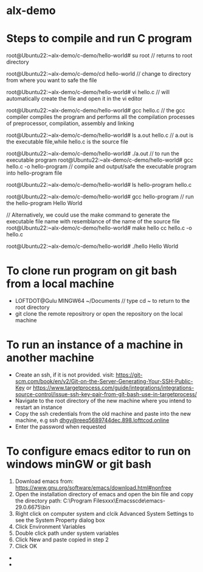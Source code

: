 # alx-demo

# Steps to compile and run C program
root@Ubuntu22:~alx-demo/c-demo/hello-world# su root     // returns to root directory

root@Ubuntu22:~alx-demo/c-demo/cd hello-world // change to directory from where you want to safe the file

root@Ubuntu22:~alx-demo/c-demo/hello-world# vi hello.c    // will automatically create the file and open it in the vi editor

root@Ubuntu22:~alx-demo/c-demo/hello-world# gcc hello.c    // the gcc compiler compiles the program and performs all the compilation processes of preprocessor, compilation, assembly and linking

root@Ubuntu22:~alx-demo/c-demo/hello-world# ls
a.out   hello.c        // a.out is the executable file,while hello.c is the source file 

root@Ubuntu22:~alx-demo/c-demo/hello-world# ./a.out  // to run the executable program
root@Ubuntu22:~alx-demo/c-demo/hello-world# gcc hello.c -o hello-program  // compile and output/safe the executable program into hello-program file

root@Ubuntu22:~alx-demo/c-demo/hello-world# ls
hello-program     hello.c

root@Ubuntu22:~alx-demo/c-demo/hello-world# gcc hello-program  // run the hello-program
Hello World

// Alternatively, we could use the make command to generate the executable file name with resemblance of the name of the source file
root@Ubuntu22:~alx-demo/c-demo/hello-world# make hello
cc hello.c -o hello.c

root@Ubuntu22:~alx-demo/c-demo/hello-world# ./hello
Hello World

# To clone run program on git bash from a local machine
- LOFTDOT@Gulu MINGW64 ~/Documents    // type cd ~ to return to the root directory
- git clone the remote repositrory or open the repository on the local machine


# To run an instance of a machine in another machine
- Create an ssh, if it is not provided. visit: https://git-scm.com/book/en/v2/Git-on-the-Server-Generating-Your-SSH-Public-Key or https://www.targetprocess.com/guide/integrations/integrations-source-control/issue-ssh-key-pair-from-git-bash-use-in-targetprocess/
- Navigate to the root directory of the new machine where you intend to restart an instance
- Copy the ssh credentials from the old machine and paste into the new machine, e.g ssh dhgy@reeq5689744dec.898.lofttcod.online
- Enter the password when requested

# To configure emacs editor to run on windows minGW or git bash 
1. Download emacs from: https://www.gnu.org/software/emacs/download.html#nonfree
2. Open the installation directory of emacs and open the bin file and copy the directory path:  C:\Program Filesxxx\Emacsscde\emacs-29.0.6675\bin
3. Right click on computer system and clcik Advanced System Settings to see the System Property dialog box
4. Click Environment Variables
5. Double click path under system variables
6. Click New and paste copied in step 2
7. Click OK
- 
- 
